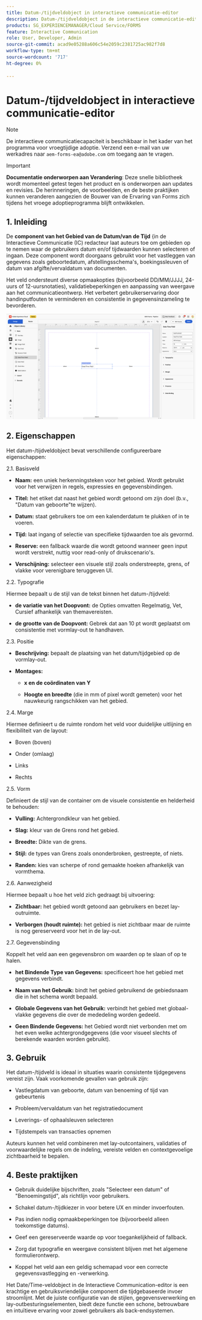 ```yaml
---
title: Datum-/tijdveldobject in interactieve communicatie-editor
description: Datum-/tijdveldobject in de interactieve communicatie-editor van AEM Forms waarmee auteurs velden kunnen invoegen waarin gebruikers datum- en/of tijdwaarden kunnen selecteren of invoeren.
products: SG_EXPERIENCEMANAGER/Cloud Service/FORMS
feature: Interactive Communication
role: User, Developer, Admin
source-git-commit: acad9e05288a606c54e2059c2381725ac982f7d8
workflow-type: tm+mt
source-wordcount: '717'
ht-degree: 0%

---
```



# Datum-/tijdveldobject in interactieve communicatie-editor

>[!NOTE]
>
> De interactieve communicatiecapaciteit is beschikbaar in het kader van het programma voor vroegtijdige adoptie. Verzend een e-mail van uw werkadres naar `aem-forms-ea@adobe.com` om toegang aan te vragen.

>[!IMPORTANT]
>
> **Documentatie onderworpen aan Verandering**: Deze snelle bibliotheek wordt momenteel getest tegen het product en is onderworpen aan updates en revisies. De herinneringen, de voorbeelden, en de beste praktijken kunnen veranderen aangezien de Bouwer van de Ervaring van Forms zich tijdens het vroege adoptieprogramma blijft ontwikkelen.

## &#x200B;1. Inleiding

De **component van het Gebied van de Datum/van de Tijd** &lbrace;in de Interactieve Communicatie (IC) redacteur laat auteurs toe om gebieden op te nemen waar de gebruikers datum en/of tijdwaarden kunnen selecteren of ingaan. Deze component wordt doorgaans gebruikt voor het vastleggen van gegevens zoals geboortedatum, afstellingsschema&#39;s, boekingssleuven of datum van afgifte/vervaldatum van documenten.

Het veld ondersteunt diverse opmaakopties (bijvoorbeeld DD/MM/JJJJ, 24-uurs of 12-uursnotaties), validatiebeperkingen en aanpassing van weergave aan het communicatieontwerp. Het verbetert gebruikerservaring door handinputfouten te verminderen en consistentie in gegevensinzameling te bevorderen.

![ vind IC Docu ](/help/forms/interactive-communication/assets/datetime.png)

## &#x200B;2. Eigenschappen

Het datum-/tijdveldobject bevat verschillende configureerbare eigenschappen:

2.1. Basisveld

- **Naam:** een uniek herkenningsteken voor het gebied. Wordt gebruikt voor het verwijzen in regels, expressies en gegevensbindingen.

- **Titel:** het etiket dat naast het gebied wordt getoond om zijn doel (b.v., &quot;Datum van geboorte&quot;te wijzen).

- **Datum:** staat gebruikers toe om een kalenderdatum te plukken of in te voeren.

- **Tijd:** laat ingang of selectie van specifieke tijdwaarden toe als gevormd.

- **Reserve:** een fallback waarde die wordt getoond wanneer geen input wordt verstrekt, nuttig voor read-only of drukscenario&#39;s.

- **Verschijning:** selecteer een visuele stijl zoals onderstreepte, grens, of vlakke voor verenigbare teruggeven UI.

2.2. Typografie

Hiermee bepaalt u de stijl van de tekst binnen het datum-/tijdveld:

- **de variatie van het Doopvont:** de Opties omvatten Regelmatig, Vet, Cursief afhankelijk van themavereisten.

- **de grootte van de Doopvont:** Gebrek dat aan 10 pt wordt geplaatst om consistentie met vormlay-out te handhaven.

2.3. Positie

- **Beschrijving:** bepaalt de plaatsing van het datum/tijdgebied op de vormlay-out.

- **Montages:**

   - **x en de coördinaten van Y**

   - **Hoogte en breedte** (die in mm of pixel wordt gemeten) voor het nauwkeurig rangschikken van het gebied.

2.4. Marge

Hiermee definieert u de ruimte rondom het veld voor duidelijke uitlijning en flexibiliteit van de layout:

- Boven (boven)

- Onder (omlaag)

- Links

- Rechts

2.5. Vorm

Definieert de stijl van de container om de visuele consistentie en helderheid te behouden:

- **Vulling:** Achtergrondkleur van het gebied.

- **Slag:** kleur van de Grens rond het gebied.

- **Breedte:** Dikte van de grens.

- **Stijl:** de types van Grens zoals ononderbroken, gestreepte, of niets.

- **Randen:** kies van scherpe of rond gemaakte hoeken afhankelijk van vormthema.

2.6. Aanwezigheid

Hiermee bepaalt u hoe het veld zich gedraagt bij uitvoering:

- **Zichtbaar:** het gebied wordt getoond aan gebruikers en bezet lay-outruimte.

- **Verborgen (houdt ruimte):** het gebied is niet zichtbaar maar de ruimte is nog gereserveerd voor het in de lay-out.

2.7. Gegevensbinding

Koppelt het veld aan een gegevensbron om waarden op te slaan of op te halen.

- **het Bindende Type van Gegevens:** specificeert hoe het gebied met gegevens verbindt.

- **Naam van het Gebruik:** bindt het gebied gebruikend de gebiedsnaam die in het schema wordt bepaald.

- **Globale Gegevens van het Gebruik:** verbindt het gebied met globaal-vlakke gegevens die over de mededeling worden gedeeld.

- **Geen Bindende Gegevens:** het Gebied wordt niet verbonden met om het even welke achtergrondgegevens (die voor visueel slechts of berekende waarden worden gebruikt).

## &#x200B;3. Gebruik

Het datum-/tijdveld is ideaal in situaties waarin consistente tijdgegevens vereist zijn. Vaak voorkomende gevallen van gebruik zijn:

- Vastlegdatum van geboorte, datum van benoeming of tijd van gebeurtenis

- Probleem/vervaldatum van het registratiedocument

- Leverings- of ophaalsleuven selecteren

- Tijdstempels van transacties opnemen

Auteurs kunnen het veld combineren met lay-outcontainers, validaties of voorwaardelijke regels om de indeling, vereiste velden en contextgevoelige zichtbaarheid te bepalen.

## &#x200B;4. Beste praktijken

- Gebruik duidelijke bijschriften, zoals &quot;Selecteer een datum&quot; of &quot;Benoemingstijd&quot;, als richtlijn voor gebruikers.

- Schakel datum-/tijdkiezer in voor betere UX en minder invoerfouten.

- Pas indien nodig opmaakbeperkingen toe (bijvoorbeeld alleen toekomstige datums).

- Geef een gereserveerde waarde op voor toegankelijkheid of fallback.

- Zorg dat typografie en weergave consistent blijven met het algemene formulierontwerp.

- Koppel het veld aan een geldig schemapad voor een correcte gegevensvastlegging en -verwerking.

Het Date/Time-veldobject in de Interactieve Communication-editor is een krachtige en gebruiksvriendelijke component die tijdgebaseerde invoer stroomlijnt. Met de juiste configuratie van de stijlen, gegevensverwerking en lay-outbesturingselementen, biedt deze functie een schone, betrouwbare en intuïtieve ervaring voor zowel gebruikers als back-endsystemen.